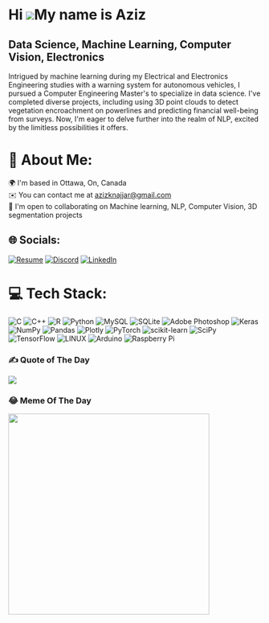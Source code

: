 Hi ![](https://user-images.githubusercontent.com/18350557/176309783-0785949b-9127-417c-8b55-ab5a4333674e.gif)My name is Aziz
============================================================================================================================

Data Science, Machine Learning, Computer Vision, Electronics
---------------------------------------------------------------

Intrigued by machine learning during my Electrical and Electronics Engineering studies with a warning system for autonomous vehicles, I pursued a Computer Engineering Master's to specialize in data science. I've completed diverse projects, including using 3D point clouds to detect vegetation encroachment on powerlines and predicting financial well-being from surveys. Now, I'm eager to delve further into the realm of NLP, excited by the limitless possibilities it offers.


# 💫 About Me:
 🌍  I'm based in Ottawa, On, Canada<br> ✉️  You can contact me at [azizknajjar@gmail.com](mailto:azizknajjar@gmail.com)<br> 🤝  I'm open to collaborating on Machine learning, NLP, Computer Vision, 3D segmentation projects


## 🌐 Socials:
 [![Resume](https://img.shields.io/badge/PDF-Resume-pink)](https://drive.google.com/file/d/1koapLamYdDZ9_q4u1-kFdQUL02ywb4Ty/view?usp=drive_link) [![Discord](https://img.shields.io/badge/Discord-%237289DA.svg?logo=discord&logoColor=white)](https://discord.gg/zizonaj) [![LinkedIn](https://img.shields.io/badge/LinkedIn-%230077B5.svg?logo=linkedin&logoColor=white)](https://linkedin.com/in/azizalnajjar)

# 💻 Tech Stack:
![C](https://img.shields.io/badge/c-%2300599C.svg?style=for-the-badge&logo=c&logoColor=white) ![C++](https://img.shields.io/badge/c++-%2300599C.svg?style=for-the-badge&logo=c%2B%2B&logoColor=white) ![R](https://img.shields.io/badge/r-%23276DC3.svg?style=for-the-badge&logo=r&logoColor=white) ![Python](https://img.shields.io/badge/python-3670A0?style=for-the-badge&logo=python&logoColor=ffdd54) ![MySQL](https://img.shields.io/badge/mysql-%2300f.svg?style=for-the-badge&logo=mysql&logoColor=white) ![SQLite](https://img.shields.io/badge/sqlite-%2307405e.svg?style=for-the-badge&logo=sqlite&logoColor=white) ![Adobe Photoshop](https://img.shields.io/badge/adobephotoshop-%2331A8FF.svg?style=for-the-badge&logo=adobephotoshop&logoColor=white) ![Keras](https://img.shields.io/badge/Keras-%23D00000.svg?style=for-the-badge&logo=Keras&logoColor=white) ![NumPy](https://img.shields.io/badge/numpy-%23013243.svg?style=for-the-badge&logo=numpy&logoColor=white) ![Pandas](https://img.shields.io/badge/pandas-%23150458.svg?style=for-the-badge&logo=pandas&logoColor=white) ![Plotly](https://img.shields.io/badge/Plotly-%233F4F75.svg?style=for-the-badge&logo=plotly&logoColor=white) ![PyTorch](https://img.shields.io/badge/PyTorch-%23EE4C2C.svg?style=for-the-badge&logo=PyTorch&logoColor=white) ![scikit-learn](https://img.shields.io/badge/scikit--learn-%23F7931E.svg?style=for-the-badge&logo=scikit-learn&logoColor=white) ![SciPy](https://img.shields.io/badge/SciPy-%230C55A5.svg?style=for-the-badge&logo=scipy&logoColor=%white) ![TensorFlow](https://img.shields.io/badge/TensorFlow-%23FF6F00.svg?style=for-the-badge&logo=TensorFlow&logoColor=white) ![LINUX](https://img.shields.io/badge/Linux-FCC624?style=for-the-badge&logo=linux&logoColor=black) ![Arduino](https://img.shields.io/badge/-Arduino-00979D?style=for-the-badge&logo=Arduino&logoColor=white) ![Raspberry Pi](https://img.shields.io/badge/-RaspberryPi-C51A4A?style=for-the-badge&logo=Raspberry-Pi)
<!--# 📊 GitHub Stats:
![](https://github-readme-stats.vercel.app/api?username=azizkhaled&theme=dark&hide_border=true&include_all_commits=true&count_private=false)<br/>
![](https://github-readme-streak-stats.herokuapp.com/?user=azizkhaled&theme=dark&hide_border=true)<br/>
![](https://github-readme-stats.vercel.app/api/top-langs/?username=azizkhaled&theme=dark&hide_border=true&include_all_commits=true&count_private=false&layout=compact)
-->
### ✍️ Quote of The Day
![](https://quotes-github-readme.vercel.app/api?type=horizontal&theme=radical) 

<!-- Proudly created with GPRM ( https://gprm.itsvg.in ) -->


### 😂 Meme Of The Day
<img src='https://randommeme-five.vercel.app/' style="height: 400px;"/>

<!-- Proudly created with GPRM ( https://gprm.itsvg.in ) -->
